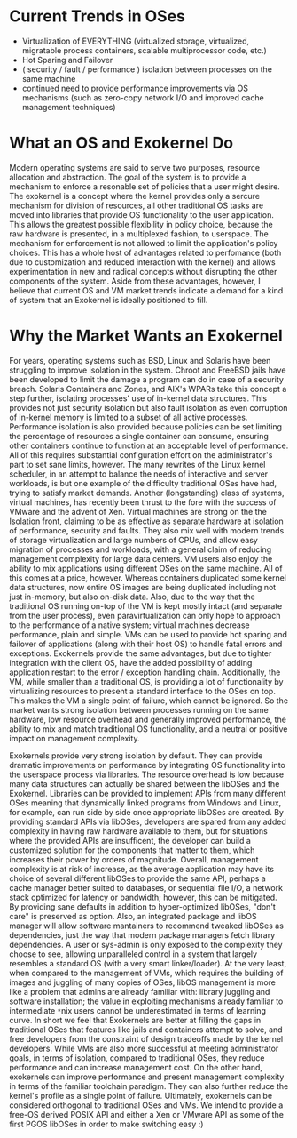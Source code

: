 # Current Trends in OSes #

  * Virtualization of EVERYTHING (virtualized storage, virtualized, migratable process containers, scalable multiprocessor code, etc.)
  * Hot Sparing and Failover
  * ( security / fault / performance ) isolation between processes on the same machine
  * continued need to provide performance improvements via OS mechanisms (such as zero-copy network I/O and improved cache management techniques)

# What an OS and Exokernel Do #

Modern operating systems are said to serve two purposes, resource allocation and abstraction. The goal of the system is to provide a mechanism to enforce a resonable set of policies that a user might desire.
The exokernel is a concept where the kernel provides only a sercure mechanism for division of resources, all other traditional OS tasks are moved into libraries that provide OS functionality to the user application. This allows the greatest possible flexibility in policy choice, because the raw hardware is presented, in a multiplexed fashion, to userspace. The mechanism for enforcement is not allowed to limit the application's policy choices. This has a whole host of advantages related to perfomance (both due to customization and reduced interaction with the kernel) and allows experimentation in new and radical concepts without disrupting the other components of the system.
Aside from these advantages, however, I believe that current OS and VM market trends indicate a demand for a kind of system that an Exokernel is ideally positioned to fill.

# Why the Market Wants an Exokernel #

For years, operating systems such as BSD, Linux and Solaris have been struggling to improve isolation in the system. Chroot and FreeBSD jails have been developed to limit the damage a program can do in case of a security breach. Solaris Containers and Zones, and AIX's WPARs take this concept a step further, isolating processes' use of in-kernel data structures. This provides not just security isolation but also fault isolation as even corruption of in-kernel memory is limited to a subset of all active processes. Performance isolation is also provided because policies can be set limiting the percentage of resources a single container can consume, ensuring other containers continue to function at an acceptable level of performance. All of this requires substantial configuration effort on the administrator's part to set sane limits, however.
The many rewrites of the Linux kernel scheduler, in an attempt to balance the needs of interactive and server workloads, is but one example of the difficulty traditional OSes have had, trying to satisfy market demands. Another (longstanding) class of systems, virtual machines, has recently been thrust to the fore with the success of VMware and the advent of Xen. Virtual machines are strong on the the Isolation front, claiming to be as effective as separate hardware at isolation of performance, security and faults. They also mix well with modern trends of storage virtualization and large numbers of CPUs, and allow easy migration of processes and workloads, with a general claim of reducing management complexity for large data centers.
VM users also enjoy the ability to mix applications using different OSes on the same machine. All of this comes at a price, however. Whereas containers duplicated some kernel data structures, now entire OS images are being duplicated including not just in-memory, but also on-disk data. Also, due to the way that the traditional OS running on-top of the VM is kept mostly intact (and separate from the user process), even paravirtualization can only hope to  approach to the performance of a native system; virtual machines decrease performance, plain and simple.
VMs can be used to provide hot sparing and failover of applications (along with their host OS) to handle fatal errors and exceptions. Exokernels provide the same advantages, but due to tighter integration with the client OS, have the added possibility of adding application restart to the error / exception handling chain.
Additionally, the VM, while smaller than a traditional OS, is providing a lot of functionality by virtualizing resources to present a standard interface to the OSes on top. This makes the VM a single point of failure, which cannot be ignored.
So the market wants strong isolation between processes running on the same hardware, low resource overhead and generally improved performance, the ability to mix and match traditional OS functionality, and a neutral or positive impact on management complexity.

Exokernels provide very strong isolation by default. They can provide dramatic improvements on performance by integrating OS functionality into the userspace process via libraries. The resource overhead is low because many data structures can actually be shared between the libOSes and the Exokernel. Libraries can be provided to implement APIs from many different OSes meaning that dynamically linked programs from Windows and Linux, for example, can run side by side once appropriate libOSes are created. By providing standard APIs via libOSes, developers are spared from any added complexity in having raw hardware available to them, but for situations where the provided APIs are insufficent, the developer can build a customized solution for the components that matter to them, which increases their power by orders of magnitude. Overall, management complexity is at risk of increase, as the average application may have its choice of several different libOSes to provide the same API, perhaps a cache manager better suited to databases, or sequential file I/O, a network stack optimized for latency or bandwidth; however, this can be mitigated. By providing sane defaults in addition to hyper-optimized libOSes, "don't care" is preserved as option. Also, an integrated package and libOS manager will allow software mantainers to recommend tweaked libOSes as dependencies, just the way that modern package managers fetch library dependencies. A user or sys-admin is only exposed to the complexity they choose to see, allowing unparalleled control in a system that largely resembles a standard OS (with a very smart linker/loader).
At the very least, when compared to the management of VMs, which requires the building of images and juggling of many copies of OSes, libOS management is more like a problem that admins are already familiar with: library juggling and software installation; the value in exploiting mechanisms already familiar to intermediate `*`nix users cannot be underestimated in terms of learning curve.
In short we feel that Exokernels are better at filling the gaps in traditional OSes that features like jails and containers attempt to solve, and free developers from the constraint of design tradeoffs made by the kernel developers. While VMs are also more successful at meeting administrator goals, in terms of isolation, compared to traditional OSes, they reduce performance and can increase management cost. On the other hand, exokernels can improve performance and present management complexity in terms of the familiar toolchain paradigm. They can also further reduce the kernel's profile as a single point of failure. Ultimately, exokernels can be considered orthogonal to traditional OSes and VMs. We intend to provide a free-OS derived POSIX API and either a Xen or VMware API as some of the first PGOS libOSes in order to make switching easy :)